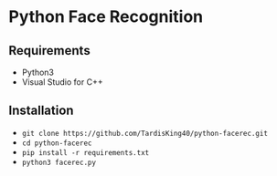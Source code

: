 # Python Face Recognition
## Requirements
- Python3
- Visual Studio for C++

## Installation
- `git clone https://github.com/TardisKing40/python-facerec.git`
- `cd python-facerec`
- `pip install -r requirements.txt`
- `python3 facerec.py`
